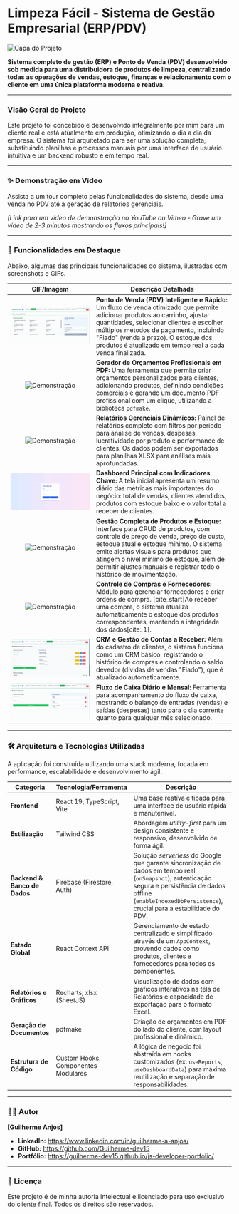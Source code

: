 # Limpeza Fácil - Sistema de Gestão Empresarial (ERP/PDV)

![Capa do Projeto](https://placehold.co/1200x600/16a34a/white?text=Limpeza+Fácil+ERP)

**Sistema completo de gestão (ERP) e Ponto de Venda (PDV) desenvolvido sob medida para uma distribuidora de produtos de limpeza, centralizando todas as operações de vendas, estoque, finanças e relacionamento com o cliente em uma única plataforma moderna e reativa.**

---

### Visão Geral do Projeto

Este projeto foi concebido e desenvolvido integralmente por mim para um cliente real e está atualmente em produção, otimizando o dia a dia da empresa. O sistema foi arquitetado para ser uma solução completa, substituindo planilhas e processos manuais por uma interface de usuário intuitiva e um backend robusto e em tempo real.


---

### ✨ Demonstração em Vídeo

Assista a um tour completo pelas funcionalidades do sistema, desde uma venda no PDV até a geração de relatórios gerenciais.

_[Link para um vídeo de demonstração no YouTube ou Vimeo - Grave um vídeo de 2-3 minutos mostrando os fluxos principais!]_

---

### 🚀 Funcionalidades em Destaque

Abaixo, algumas das principais funcionalidades do sistema, ilustradas com screenshots e GIFs.

| GIF/Imagem | Descrição Detalhada |
| :---: | --- |
| ![Demonstração](https://raw.githubusercontent.com/Guilherme-dev15/clean-app/refs/heads/main/preview/pdv.gif?token=GHSAT0AAAAAADMCKV6PQ5J6O6XBYZJOLEWA2HRWZYQ) | **Ponto de Venda (PDV) Inteligente e Rápido:** Um fluxo de venda otimizado que permite adicionar produtos ao carrinho, ajustar quantidades, selecionar clientes e escolher múltiplos métodos de pagamento, incluindo "Fiado" (venda a prazo). O estoque dos produtos é atualizado em tempo real a cada venda finalizada. |
| ![Demonstração](https://raw.githubusercontent.com/Guilherme-dev15/clean-app/refs/heads/main/preview/orcamento.gif?token=GHSAT0AAAAAADMCKV6PMY5KHJXREXZKBWA22HRWZUQ) | **Gerador de Orçamentos Profissionais em PDF:** Uma ferramenta que permite criar orçamentos personalizados para clientes, adicionando produtos, definindo condições comerciais e gerando um documento PDF profissional com um clique, utilizando a biblioteca `pdfmake`. |
| ![Demonstração](https://raw.githubusercontent.com/Guilherme-dev15/clean-app/refs/heads/main/preview/Relatorio.gif?token=GHSAT0AAAAAADMCKV6OLDQDM4NLTIKMMFIM2HRXA6Q) | **Relatórios Gerenciais Dinâmicos:** Painel de relatórios completo com filtros por período para análise de vendas, despesas, lucratividade por produto e performance de clientes. Os dados podem ser exportados para planilhas XLSX para análises mais aprofundadas. |
| ![Demonstração](https://raw.githubusercontent.com/Guilherme-dev15/clean-app/refs/heads/main/preview/dash.gif?token=GHSAT0AAAAAADMCKV6PRCWVE23GVIVXIKGY2HRWZLA) | **Dashboard Principal com Indicadores Chave:** A tela inicial apresenta um resumo diário das métricas mais importantes do negócio: total de vendas, clientes atendidos, produtos com estoque baixo e o valor total a receber de clientes. |
|![Demonstração](https://raw.githubusercontent.com/Guilherme-dev15/clean-app/refs/heads/main/preview/produto.gif?token=GHSAT0AAAAAADMCKV6OWJKZGGAOGHNEIDA22HRXBRA) | **Gestão Completa de Produtos e Estoque:** Interface para CRUD de produtos, com controle de preço de venda, preço de custo, estoque atual e estoque mínimo. O sistema emite alertas visuais para produtos que atingem o nível mínimo de estoque, além de permitir ajustes manuais e registrar todo o histórico de movimentação. |
|![Demonstração](https://raw.githubusercontent.com/Guilherme-dev15/clean-app/refs/heads/main/preview/Fornecedores.gif?token=GHSAT0AAAAAADMCKV6OYNB6U7CZ5BRO5HPK2HRWYMA) | **Controle de Compras e Fornecedores:** Módulo para gerenciar fornecedores e criar ordens de compra. [cite_start]Ao receber uma compra, o sistema atualiza automaticamente o estoque dos produtos correspondentes, mantendo a integridade dos dados[cite: 1]. |
|![Demonstração](https://raw.githubusercontent.com/Guilherme-dev15/clean-app/refs/heads/main/preview/CRM.gif?token=GHSAT0AAAAAADMCKV6PEYU2YO3RJ6AV4ATC2HRWYEQ) | **CRM e Gestão de Contas a Receber:** Além do cadastro de clientes, o sistema funciona como um CRM básico, registrando o histórico de compras e controlando o saldo devedor (dívidas de vendas "Fiado"), que é atualizado automaticamente. |
|![Demonstração](https://raw.githubusercontent.com/Guilherme-dev15/clean-app/refs/heads/main/preview/caixa.gif?token=GHSAT0AAAAAADMCKV6PIMNEQUIUKHHWK4W62HRWZHA) | **Fluxo de Caixa Diário e Mensal:** Ferramenta para acompanhamento do fluxo de caixa, mostrando o balanço de entradas (vendas) e saídas (despesas) tanto para o dia corrente quanto para qualquer mês selecionado. |

---

### 🛠️ Arquitetura e Tecnologias Utilizadas

A aplicação foi construída utilizando uma stack moderna, focada em performance, escalabilidade e desenvolvimento ágil.

| Categoria | Tecnologia/Ferramenta | Descrição |
| --- | --- | --- |
| **Frontend** | React 19, TypeScript, Vite | Uma base reativa e tipada para uma interface de usuário rápida e manutenível. |
| **Estilização** | Tailwind CSS | Abordagem *utility-first* para um design consistente e responsivo, desenvolvido de forma ágil. |
| **Backend & Banco de Dados** | Firebase (Firestore, Auth) | Solução *serverless* do Google que garante sincronização de dados em tempo real (`onSnapshot`), autenticação segura e persistência de dados offline (`enableIndexedDbPersistence`), crucial para a estabilidade do PDV. |
| **Estado Global** | React Context API | Gerenciamento de estado centralizado e simplificado através de um `AppContext`, provendo dados como produtos, clientes e fornecedores para todos os componentes. |
| **Relatórios e Gráficos** | Recharts, xlsx (SheetJS) | Visualização de dados com gráficos interativos na tela de Relatórios e capacidade de exportação para o formato Excel. |
| **Geração de Documentos** | pdfmake | Criação de orçamentos em PDF do lado do cliente, com layout profissional e dinâmico. |
| **Estrutura de Código** | Custom Hooks, Componentes Modulares | A lógica de negócio foi abstraída em hooks customizados (ex: `useReports`, `useDashboardData`) para máxima reutilização e separação de responsabilidades. |

---

### 👨‍💻 Autor

**[Guilherme Anjos]**

* **LinkedIn:** https://www.linkedin.com/in/guilherme-a-anjos/
* **GitHub:** https://github.com/Guilherme-dev15
* **Portfólio:** https://guilherme-dev15.github.io/js-developer-portfolio/
---

### 📄 Licença

Este projeto é de minha autoria intelectual e licenciado para uso exclusivo do cliente final. Todos os direitos são reservados.